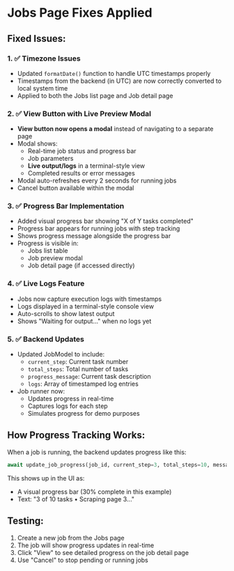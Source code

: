 # Jobs Page Fixes Applied

## Fixed Issues:

### 1. ✅ Timezone Issues
- Updated `formatDate()` function to handle UTC timestamps properly
- Timestamps from the backend (in UTC) are now correctly converted to local system time
- Applied to both the Jobs list page and Job detail page

### 2. ✅ View Button with Live Preview Modal
- **View button now opens a modal** instead of navigating to a separate page
- Modal shows:
  - Real-time job status and progress bar
  - Job parameters
  - **Live output/logs** in a terminal-style view
  - Completed results or error messages
- Modal auto-refreshes every 2 seconds for running jobs
- Cancel button available within the modal

### 3. ✅ Progress Bar Implementation
- Added visual progress bar showing "X of Y tasks completed"
- Progress bar appears for running jobs with step tracking
- Shows progress message alongside the progress bar
- Progress is visible in:
  - Jobs list table
  - Job preview modal
  - Job detail page (if accessed directly)

### 4. ✅ Live Logs Feature
- Jobs now capture execution logs with timestamps
- Logs displayed in a terminal-style console view
- Auto-scrolls to show latest output
- Shows "Waiting for output..." when no logs yet

### 5. ✅ Backend Updates
- Updated JobModel to include:
  - `current_step`: Current task number
  - `total_steps`: Total number of tasks
  - `progress_message`: Current task description
  - `logs`: Array of timestamped log entries
- Job runner now:
  - Updates progress in real-time
  - Captures logs for each step
  - Simulates progress for demo purposes

## How Progress Tracking Works:

When a job is running, the backend updates progress like this:
```python
await update_job_progress(job_id, current_step=3, total_steps=10, message="Scraping page 3...")
```

This shows up in the UI as:
- A visual progress bar (30% complete in this example)
- Text: "3 of 10 tasks • Scraping page 3..."

## Testing:
1. Create a new job from the Jobs page
2. The job will show progress updates in real-time
3. Click "View" to see detailed progress on the job detail page
4. Use "Cancel" to stop pending or running jobs